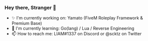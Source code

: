 ### Hey there, Stranger 👋

- ✨ I'm currently working on: Yamato (FiveM Roleplay Framework & Premium Base)
- 📖 I'm currently learning: Go(lang) / Lua / Reverse Engineering
- 📫 How to reach me: LIAM#1337 on Discord or @scktz on Twitter
